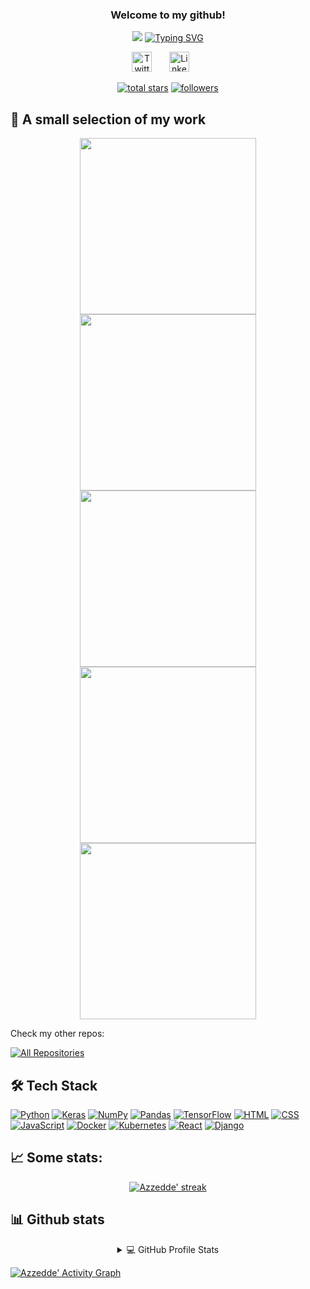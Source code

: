 <h3 align="center">
  Welcome to my github!
</h3>

<p align="center">
<img src="https://jeremyjanin.com/voir-comment-photographier-aurores-boreales-finlande/images/northernlights_dome.gif">
<a href="https://git.io/typing-svg"><img src="https://readme-typing-svg.herokuapp.com?font=Fira+Code&pause=1000&width=435&lines=Final+Year+Computer+Science+Student;Fascinated+by+AI+and+polar+lights+!;I+believe+that+sky+is+not+the+limit+!" alt="Typing SVG" /></a>
</p>

<!-- Social icons section -->
<p align="center">
  <a href="https://twitter.com/azzedine_idir"><img width="32px"  alt="Twitter" title="Twitter" src="https://vectorseek.com/wp-content/uploads/2023/07/Twitter-X-New-Logo-Vector-2.png"></a>
  &#8287;&#8287;&#8287;&#8287;&#8287;
  <a href="https://www.linkedin.com/in/azzedine-idir-aitsaid-7bab84229/"><img width="32px" alt="Linkedin" title="Linkedin" src="https://upload.wikimedia.org/wikipedia/commons/thumb/c/ca/LinkedIn_logo_initials.png/800px-LinkedIn_logo_initials.png"/></a>
  &#8287;&#8287;&#8287;&#8287;&#8287;
</p>

<p align="center">
  <a href="https://github.com/DenverCoder1?tab=repositories&sort=stargazers">
    <img alt="total stars" title="Total stars on GitHub" src="https://custom-icon-badges.herokuapp.com/badge/dynamic/json?logo=star&color=55960c&labelColor=488207&label=Stars&style=for-the-badge&query=%24.stars&url=https://api.github-star-counter.workers.dev/user/Azzedde"/></a>
  <a href="https://github.com/DenverCoder1?tab=followers">
    <img alt="followers" title="Follow me on Github" src="https://custom-icon-badges.herokuapp.com/github/followers/Azzedde?color=236ad3&labelColor=1155ba&style=for-the-badge&logo=person-add&label=Follow&logoColor=white"/></a>
</p>


## 📘 A small selection of my work

<!-- Repo info cards - https://github.com/anuraghazra/github-readme-stats -->
<!-- Small repo cards (fork) - https://github.com/DenverCoder1/github-readme-stats -->
<p align="center">
  <a href="https://github.com/Azzedde/Voice-Assistant"><img width="282" src="https://denvercoder1-github-readme-stats.vercel.app/api/pin/?username=Azzedde&repo=Voice-Assistant&theme=react&bg_color=1F222E&title_color=F85D7F&icon_color=F8D866&hide_border=true&show_icons=false" alt=""></a>
  <a href="https://github.com/Azzedde/QuestionAI/"><img width="282" src="https://denvercoder1-github-readme-stats.vercel.app/api/pin/?username=Azzedde&repo=QuestionAI&theme=react&bg_color=1F222E&title_color=F85D7F&icon_color=F8D866&hide_border=true&show_icons=false" alt=""></a>
  <a href="https://github.com/Azzedde/Social-Distancing-Tracker"><img width="282" src="https://denvercoder1-github-readme-stats.vercel.app/api/pin/?username=Azzedde&repo=Social-Distancing-Tracker&theme=react&bg_color=1F222E&title_color=F85D7F&icon_color=F8D866&hide_border=true&show_icons=false" alt=""></a>
  <a href="https://github.com/Azzedde/Stock-Management-and-Invoicing"><img width="282" src="https://denvercoder1-github-readme-stats.vercel.app/api/pin/?username=Azzedde&repo=Stock-Management-and-Invoicing&theme=react&bg_color=1F222E&title_color=F85D7F&icon_color=F8D866&hide_border=true&show_icons=false" alt=""></a>
  <a href="https://github.com/Azzedde/pfe-gpu"><img width="282" src="https://denvercoder1-github-readme-stats.vercel.app/api/pin/?username=Azzedde&repo=pfe-gpu&theme=react&bg_color=1F222E&title_color=F85D7F&icon_color=F8D866&hide_border=true&show_icons=false" alt=""></a>
  
</p>
Check my other repos: <p align="left">
  <a href="https://github.com/Azzedde?tab=repositories"><img alt="All Repositories" title="All Repositories" src="https://custom-icon-badges.herokuapp.com/badge/-All%20Repos-2962FF?style=for-the-badge&logoColor=white&logo=repo"/></a>
</p>

## 🛠️ Tech Stack

<p>
<a href="https://github.com/search?q=user%3AAzzedde+language%3Apython"><img alt="Python" src="https://img.shields.io/badge/Python-14354C.svg?logo=python&logoColor=white"></a>
    <a href="#"><img alt="Keras" src="https://img.shields.io/badge/Keras-D00000.svg?logo=Keras&logoColor=white"></a>
    <a href="#"><img alt="NumPy" src="https://img.shields.io/badge/Numpy-013243.svg?logo=numpy&logoColor=white"></a>
    <a href="#"><img alt="Pandas" src="https://img.shields.io/badge/Pandas-150458.svg?logo=pandas&logoColor=white"></a>
    <a href="#"><img alt="TensorFlow" src="https://img.shields.io/badge/TensorFlow-FF6F00.svg?logo=TensorFlow&logoColor=white"></a>
    <a href="https://github.com/search?q=user%3AAzzedde+language%3Ahtml"><img alt="HTML" src="https://img.shields.io/badge/HTML-E34F26.svg?logo=html5&logoColor=white"></a>
    <a href="https://github.com/search?q=user%3AAzzedde+language%3Acss"><img alt="CSS" src="https://img.shields.io/badge/CSS-1572B6.svg?logo=css3&logoColor=white"></a>
    <a href="https://github.com/search?q=user%3AAzzedde+language%3Ajavascript"><img alt="JavaScript" src="https://img.shields.io/badge/JavaScript-F7DF1E.svg?logo=javascript&logoColor=black"></a>
       <a href="#"><img alt="Docker" src="https://img.shields.io/badge/Docker-d1110B.svg?logo=docker&logoColor=white"></a>
    <a href="#"><img alt="Kubernetes" src="https://img.shields.io/badge/Kubernetes-ac66FD.svg?logo=kubernetes&logoColor=white"></a>
<a href="https://github.com/search?q=user%3AAzzedde+language%3Areact""><img alt="React" src="https://img.shields.io/badge/React-20232a.svg?logo=react&logoColor=%2361DAFB"></a>
<a href="https://github.com/search?q=user%3AAzzedde+language%3Adjango""><img alt="Django" src="https://img.shields.io/badge/Django-092E20?logo=django&logoColor=white"></a>

</p>


## 📈 Some stats:

<!-- GitHub Readme Streak Stats - https://github.com/DenverCoder1/github-readme-streak-stats -->
<p align="center">
  <a href="https://github.com/Azzedde/github-readme-streak-stats">
    <img title="🔥 Get streak stats for your profile at git.io/streak-stats" alt="Azzedde' streak" src="https://github-readme-streak-stats.herokuapp.com/?user=Azzedde&theme=monokai-metallian&hide_border=true"/>
  </a>

</p>

## 📊 Github stats

<!-- https://github.com/anuraghazra/github-readme-stats -->
<details align="center"> 
  <summary>💻 GitHub Profile Stats</summary>
  <br/>
    <a href="https://github.com/anuraghazra/github-readme-stats"><img alt="Azzedde's Github Stats" src="https://denvercoder1-github-readme-stats.vercel.app/api/?username=Azzedde&show_icons=true&count_private=true&theme=react&hide_border=true&bg_color=1F222E&title_color=F85D7F&icon_color=F8D866" height="192px"/></a>
  <a href="https://github.com/anuraghazra/github-readme-stats"><img alt="Azzedde's Top Languages" src="https://github-readme-stats.vercel.app/api/top-langs/?username=Azzedde&langs_count=8&layout=compact&theme=react&hide_border=true&bg_color=1F222E&title_color=F85D7F&icon_color=F8D866&hide=Jupyter%20Notebook" height="192px"/></a>
 
  
</details>

<a href="https://github.com/ashutosh00710/github-readme-activity-graph"><img alt="Azzedde' Activity Graph" src="https://denvercoder1-activity-graph.herokuapp.com/graph/?username=Azzedde&bg_color=1F222E&color=F8D866&line=F85D7F&point=FFFFFF&hide_border=true" /></a>
